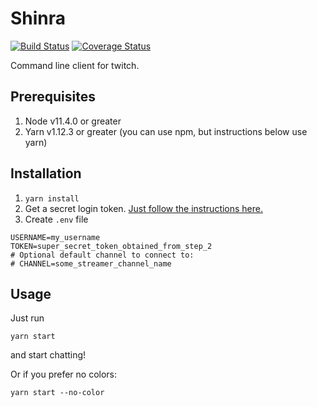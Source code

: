 # Shinra
[![Build Status](https://travis-ci.org/jkeam/shinra.svg?branch=master)](https://travis-ci.org/jkeam/shinra)
[![Coverage Status](https://coveralls.io/repos/github/jkeam/shinra/badge.svg?branch=master)](https://coveralls.io/github/jkeam/shinra?branch=master)

Command line client for twitch.

## Prerequisites
1.  Node v11.4.0 or greater
2.  Yarn v1.12.3 or greater (you can use npm, but instructions below use yarn)

## Installation
1.  `yarn install`
2.  Get a secret login token.  [Just follow the instructions here.](https://twitchapps.com/tmi/)
3.  Create `.env` file
```
USERNAME=my_username
TOKEN=super_secret_token_obtained_from_step_2
# Optional default channel to connect to:
# CHANNEL=some_streamer_channel_name
```

## Usage
Just run
```
yarn start
```
and start chatting!

Or if you prefer no colors:
```
yarn start --no-color
```
